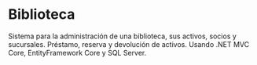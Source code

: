 # Biblioteca

Sistema  para la administración de una biblioteca, sus activos, socios y sucursales. Préstamo, reserva y devolución de activos.
Usando .NET MVC Core, EntityFramework Core y SQL Server.
